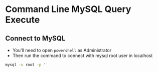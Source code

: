 # Command Line MySQL Query Execute

## Connect to MySQL
* You'll need to open `powershell` as Administrator
* Then run the command  to connect with mysql root user in localhost
```bash
mysql -u root -p ''
```